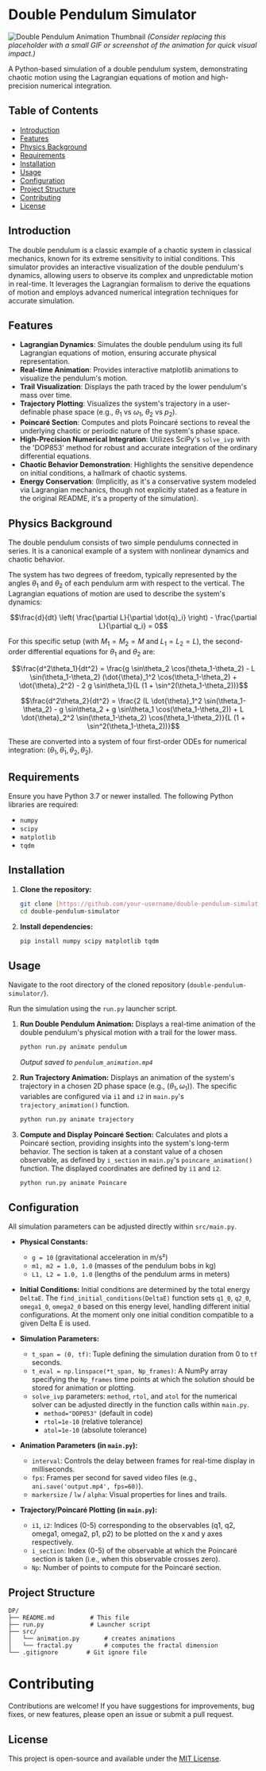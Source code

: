 # Double Pendulum Simulator

![Double Pendulum Animation Thumbnail](https://via.placeholder.com/600x300.gif?text=Double+Pendulum+Animation)
*(Consider replacing this placeholder with a small GIF or screenshot of the animation for quick visual impact.)*

A Python-based simulation of a double pendulum system, demonstrating chaotic motion using the Lagrangian equations of motion and high-precision numerical integration.

## Table of Contents

- [Introduction](#introduction)
- [Features](#features)
- [Physics Background](#physics-background)
- [Requirements](#requirements)
- [Installation](#installation)
- [Usage](#usage)
- [Configuration](#configuration)
- [Project Structure](#project-structure)
- [Contributing](#contributing)
- [License](#license)

## Introduction

The double pendulum is a classic example of a chaotic system in classical mechanics, known for its extreme sensitivity to initial conditions. This simulator provides an interactive visualization of the double pendulum's dynamics, allowing users to observe its complex and unpredictable motion in real-time. It leverages the Lagrangian formalism to derive the equations of motion and employs advanced numerical integration techniques for accurate simulation.

## Features

* **Lagrangian Dynamics**: Simulates the double pendulum using its full Lagrangian equations of motion, ensuring accurate physical representation.
* **Real-time Animation**: Provides interactive matplotlib animations to visualize the pendulum's motion.
* **Trail Visualization**: Displays the path traced by the lower pendulum's mass over time.
* **Trajectory Plotting**: Visualizes the system's trajectory in a user-definable phase space (e.g., $\theta_1$ vs $\omega_1$, $\theta_2$ vs $p_2$).
* **Poincaré Section**: Computes and plots Poincaré sections to reveal the underlying chaotic or periodic nature of the system's phase space.
* **High-Precision Numerical Integration**: Utilizes SciPy's `solve_ivp` with the 'DOP853' method for robust and accurate integration of the ordinary differential equations.
* **Chaotic Behavior Demonstration**: Highlights the sensitive dependence on initial conditions, a hallmark of chaotic systems.
* **Energy Conservation**: (Implicitly, as it's a conservative system modeled via Lagrangian mechanics, though not explicitly stated as a feature in the original README, it's a property of the simulation).

## Physics Background

The double pendulum consists of two simple pendulums connected in series. It is a canonical example of a system with nonlinear dynamics and chaotic behavior.

The system has two degrees of freedom, typically represented by the angles $\theta_1$ and $\theta_2$ of each pendulum arm with respect to the vertical. The Lagrangian equations of motion are used to describe the system's dynamics:

$$\frac{d}{dt} \left( \frac{\partial L}{\partial \dot{q}_i} \right) - \frac{\partial L}{\partial q_i} = 0$$

For this specific setup (with $M_1=M_2=M$ and $L_1=L_2=L$), the second-order differential equations for $\theta_1$ and $\theta_2$ are:

$$\frac{d^2\theta_1}{dt^2} = \frac{g \sin\theta_2 \cos(\theta_1-\theta_2) - L \sin(\theta_1-\theta_2) (\dot{\theta}_1^2 \cos(\theta_1-\theta_2) + \dot{\theta}_2^2) - 2 g \sin\theta_1}{L (1 + \sin^2(\theta_1-\theta_2))}$$

$$\frac{d^2\theta_2}{dt^2} = \frac{2 (L \dot{\theta}_1^2 \sin(\theta_1-\theta_2) - g \sin\theta_2 + g \sin\theta_1 \cos(\theta_1-\theta_2)) + L \dot{\theta}_2^2 \sin(\theta_1-\theta_2) \cos(\theta_1-\theta_2)}{L (1 + \sin^2(\theta_1-\theta_2))}$$

These are converted into a system of four first-order ODEs for numerical integration: $(\theta_1, \dot{\theta}_1, \theta_2, \dot{\theta}_2)$.

## Requirements

Ensure you have Python 3.7 or newer installed.
The following Python libraries are required:

* `numpy`
* `scipy`
* `matplotlib`
* `tqdm`


## Installation

1.  **Clone the repository:**
    ```bash
    git clone [https://github.com/your-username/double-pendulum-simulator.git](https://github.com/your-username/double-pendulum-simulator.git) # Replace with your actual repository URL
    cd double-pendulum-simulator
    ```

2.  **Install dependencies:**
    ```bash
    pip install numpy scipy matplotlib tqdm
    ```


## Usage

Navigate to the root directory of the cloned repository (`double-pendulum-simulator/`).

Run the simulation using the `run.py` launcher script.

1.  **Run Double Pendulum Animation:**
    Displays a real-time animation of the double pendulum's physical motion with a trail for the lower mass.
    ```bash
    python run.py animate pendulum
    ```
    *Output saved to `pendulum_animation.mp4`*

2.  **Run Trajectory Animation:**
    Displays an animation of the system's trajectory in a chosen 2D phase space (e.g., $(\theta_1, \omega_1)$). The specific variables are configured via `i1` and `i2` in `main.py`'s `trajectory_animation()` function.
    ```bash
    python run.py animate trajectory
    ```


3.  **Compute and Display Poincaré Section:**
    Calculates and plots a Poincaré section, providing insights into the system's long-term behavior. The section is taken at a constant value of a chosen observable, as defined by `i_section` in `main.py`'s `poincare_animation()` function. The displayed coordinates are defined by `i1` and `i2`.
    ```bash
    python run.py animate Poincare
    ```

## Configuration

All simulation parameters can be adjusted directly within `src/main.py`.

* **Physical Constants:**
    * `g = 10` (gravitational acceleration in m/s²)
    * `m1, m2 = 1.0, 1.0` (masses of the pendulum bobs in kg)
    * `L1, L2 = 1.0, 1.0` (lengths of the pendulum arms in meters)

* **Initial Conditions:**
    Initial conditions are determined by the total energy `DeltaE`. The `find_initial_conditions(DeltaE)` function sets `q1_0`, `q2_0`, `omega1_0`, `omega2_0` based on this energy level, handling different initial configurations. At the moment only one initial condition compatible to a given Delta E is used.

* **Simulation Parameters:**
    * `t_span = (0, tf)`: Tuple defining the simulation duration from 0 to `tf` seconds.
    * `t_eval = np.linspace(*t_span, Np_frames)`: A NumPy array specifying the `Np_frames` time points at which the solution should be stored for animation or plotting.
    * `solve_ivp` parameters: `method`, `rtol`, and `atol` for the numerical solver can be adjusted directly in the function calls within `main.py`.
        * `method="DOP853"` (default in code)
        * `rtol=1e-10` (relative tolerance)
        * `atol=1e-10` (absolute tolerance)

* **Animation Parameters (in `main.py`):**
    * `interval`: Controls the delay between frames for real-time display in milliseconds.
    * `fps`: Frames per second for saved video files (e.g., `ani.save('output.mp4', fps=60)`).
    * `markersize` / `lw` / `alpha`: Visual properties for lines and trails.

* **Trajectory/Poincaré Plotting (in `main.py`):**
    * `i1`, `i2`: Indices (0-5) corresponding to the observables (q1, q2, omega1, omega2, p1, p2) to be plotted on the x and y axes respectively.
    * `i_section`: Index (0-5) of the observable at which the Poincaré section is taken (i.e., when this observable crosses zero).
    * `Np`: Number of points to compute for the Poincaré section.

## Project Structure



```
DP/
├── README.md          # This file
├── run.py             # Launcher script
├── src/
│   └── animation.py       # creates animations
│   └── fractal.py         # computes the fractal dimension
└── .gitignore        # Git ignore file
```

# Contributing

Contributions are welcome! If you have suggestions for improvements, bug fixes, or new features, please open an issue or submit a pull request.

## License

This project is open-source and available under the [MIT License](LICENSE.md).
